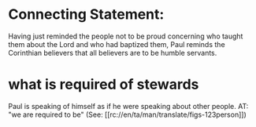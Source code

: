# Connecting Statement:

Having just reminded the people not to be proud concerning who taught them about the Lord and who had baptized them, Paul reminds the Corinthian believers that all believers are to be humble servants.

# what is required of stewards

Paul is speaking of himself as if he were speaking about other people. AT: "we are required to be" (See: [[rc://en/ta/man/translate/figs-123person]])